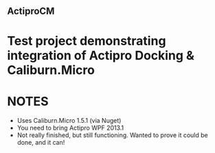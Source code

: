 ## ActiproCM
# Test project demonstrating integration of Actipro Docking & Caliburn.Micro

# NOTES
* Uses Caliburn.Micro 1.5.1 (via Nuget)
* You need to bring Actipro WPF 2013.1
* Not really finished, but still functioning. Wanted to prove it could be done, and it can!
